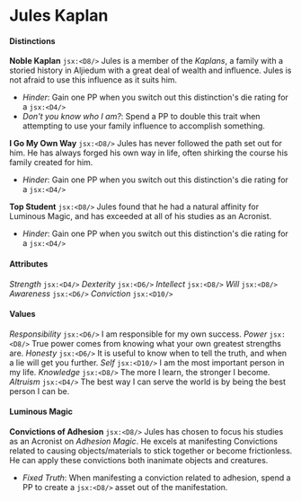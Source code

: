 # Jules Kaplan
#### Distinctions
**Noble Kaplan** `jsx:<D8/>`
Jules is a member of the *Kaplans*, a family with a storied history in Aljiedum with a great deal of wealth and influence. Jules is not afraid to use this influence as it suits him.
- *Hinder*: Gain one PP when you switch out this distinction's die rating for a `jsx:<D4/>`
- *Don't you know who I am?*: Spend a PP to double this trait when attempting to use your family influence to accomplish something.

**I Go My Own Way** `jsx:<D8/>`
Jules has never followed the path set out for him. He has always forged his own way in life, often shirking the course his family created for him.
- *Hinder*: Gain one PP when you switch out this distinction's die rating for a `jsx:<D4/>`
 
**Top Student** `jsx:<D8/>`
Jules found that he had a natural affinity for Luminous Magic, and has exceeded at all of his studies as an Acronist.
- *Hinder*: Gain one PP when you switch out this distinction's die rating for a `jsx:<D4/>`

#### Attributes
*Strength* `jsx:<D4/>`
*Dexterity* `jsx:<D6/>`
*Intellect* `jsx:<D8/>`
*Will* `jsx:<D8/>`
*Awareness* `jsx:<D6/>`
*Conviction* `jsx:<D10/>`

#### Values
*Responsibility* `jsx:<D6/>`
I am responsible for my own success.
*Power* `jsx:<D8/>`
True power comes from knowing what your own greatest strengths are.
*Honesty* `jsx:<D6/>`
It is useful to know when to tell the truth, and when a lie will get you further.
*Self* `jsx:<D10/>`
I am the most important person in my life.
*Knowledge* `jsx:<D8/>`
The more I learn, the stronger I become.
*Altruism* `jsx:<D4/>`
The best way I can serve the world is by being the best person I can be.

#### Luminous Magic
**Convictions of Adhesion** `jsx:<D8/>`
Jules has chosen to focus his studies as an Acronist on *Adhesion Magic*. He excels at manifesting Convictions related to causing objects/materials to stick together or become frictionless. He can apply these convictions both inanimate objects and creatures.
- *Fixed Truth*: When manifesting a conviction related to adhesion, spend a PP to create a `jsx:<D8/>` asset out of the manifestation.
